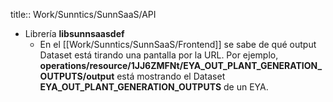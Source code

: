 title:: Work/Sunntics/SunnSaaS/API

- Librería **libsunnsaasdef**
	- En el [[Work/Sunntics/SunnSaaS/Frontend]] se sabe de qué output Dataset está tirando una pantalla por la URL. Por ejemplo, **operations/resource/1JJ6ZMFNt/EYA_OUT_PLANT_GENERATION_OUTPUTS/output** está mostrando el Dataset **EYA_OUT_PLANT_GENERATION_OUTPUTS** de un EYA.
